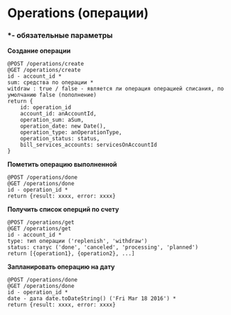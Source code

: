 # Operations (операции)

### *- обязательные параметры

 **Создание операции**
 
    @POST /operations/create
    @GET /operations/create
    id - account_id *
    sum: средства по операции *
    witdraw : true / false - является ли операция операцией списания, по умолчанию false (пополнение)
    return {
        id: operation_id
        account_id: anAccountId,
        operation_sum: aSum,
        operation_date: new Date(),
        operation_type: anOperationType,
        operation_status: status,
        bill_services_accounts: servicesOnAccountId
    }
    
 **Пометить операцию выполненной**
 
    @POST /operations/done
    @GET /operations/done
    id - operation_id *
    return {result: xxxx, error: xxxx}
    
 **Получить список оперций по счету**
 
    @POST /operations/get
    @GET /operations/get
    id - account_id *
    type: тип операции ('replenish', 'withdraw')
    status: статус ('done', 'canceled', 'processing', 'planned')
    return [{operation1}, {operation2}, ...]
    
 **Запланировать операцию на дату**
 
    @POST /operations/done
    @GET /operations/done
    id - operation_id *
    date - дата date.toDateString() ('Fri Mar 18 2016') *
    return {result: xxxx, error: xxxx}
    